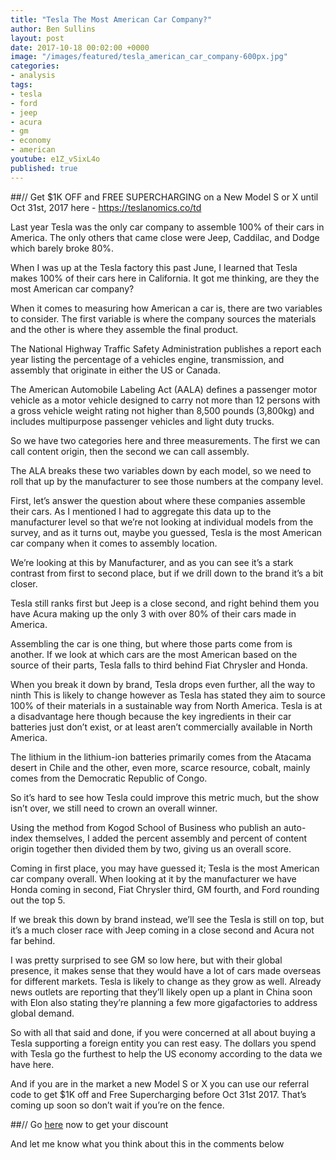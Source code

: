 ```yaml
---
title: "Tesla The Most American Car Company?"
author: Ben Sullins
layout: post
date: 2017-10-18 00:02:00 +0000
image: "/images/featured/tesla_american_car_company-600px.jpg"
categories:
- analysis
tags:
- tesla
- ford
- jeep
- acura
- gm
- economy
- american
youtube: e1Z_vSixL4o
published: true
---
```

##// Get $1K OFF and FREE SUPERCHARGING on a New Model S or X until Oct 31st, 2017 here - https://teslanomics.co/td

Last year Tesla was the only car company to assemble 100% of their cars in America. The only others that came close were Jeep, Caddilac, and Dodge which barely broke 80%.

When I was up at the Tesla factory this past June, I learned that Tesla makes 100% of their cars here in California. It got me thinking, are they the most American car company?

When it comes to measuring how American a car is, there are two variables to consider. The first variable is where the company sources the materials and the other is where they assemble the final product.

The National Highway Traffic Safety Administration publishes a report each year listing the percentage of a vehicles engine, transmission, and assembly that originate in either the US or Canada. 

The American Automobile Labeling Act (AALA) defines a passenger motor vehicle as a motor vehicle designed to carry not more than 12 persons with a gross vehicle weight rating not higher than 8,500 pounds (3,800kg) and includes multipurpose passenger vehicles and light duty trucks.

So we have two categories here and three measurements. The first we can call content origin, then the second we can call assembly.

The ALA breaks these two variables down by each model, so we need to roll that up by the manufacturer to see those numbers at the company level.

First, let’s answer the question about where these companies assemble their cars. As I mentioned I had to aggregate this data up to the manufacturer level so that we’re not looking at individual models from the survey, and as it turns out, maybe you guessed, Tesla is the most American car company when it comes to assembly location.


We’re looking at this by Manufacturer, and as you can see it’s a stark contrast from first to second place, but if we drill down to the brand it’s a bit closer.

Tesla still ranks first but Jeep is a close second, and right behind them you have Acura making up the only 3 with over 80% of their cars made in America.


Assembling the car is one thing, but where those parts come from is another. If we look at which cars are the most American based on the source of their parts, Tesla falls to third behind Fiat Chrysler and Honda.



When you break it down by brand, Tesla drops even further, all the way to ninth This is likely to change however as Tesla has stated they aim to source 100% of their materials in a sustainable way from North America. Tesla is at a disadvantage here though because the key ingredients in their car batteries just don’t exist, or at least aren’t commercially available in North America.



The lithium in the lithium-ion batteries primarily comes from the Atacama desert in Chile and the other, even more, scarce resource, cobalt, mainly comes from the Democratic Republic of Congo.

So it’s hard to see how Tesla could improve this metric much, but the show isn’t over, we still need to crown an overall winner.

Using the method from Kogod School of Business who publish an auto-index themselves, I added the percent assembly and percent of content origin together then divided them by two, giving us an overall score.

Coming in first place, you may have guessed it; Tesla is the most American car company overall.  When looking at it by the manufacturer we have Honda coming in second, Fiat Chrysler third, GM fourth, and Ford rounding out the top 5. 



If we break this down by brand instead, we’ll see the Tesla is still on top, but it’s a much closer race with Jeep coming in a close second and Acura not far behind.



I was pretty surprised to see GM so low here, but with their global presence, it makes sense that they would have a lot of cars made overseas for different markets. Tesla is likely to change as they grow as well. Already news outlets are reporting that they’ll likely open up a plant in China soon with Elon also stating they’re planning a few more gigafactories to address global demand.

So with all that said and done, if you were concerned at all about buying a Tesla supporting a foreign entity you can rest easy. The dollars you spend with Tesla go the furthest to help the US economy according to the data we have here.

And if you are in the market a new Model S or X you can use our referral code to get $1K off and Free Supercharging before Oct 31st 2017. That’s coming up soon so don’t wait if you’re on the fence. 

##// Go [here](teslanomics.co/td) now to get your discount

And let me know what you think about this in the comments below
